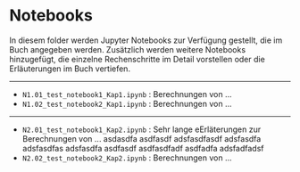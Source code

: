 # Notebooks

In diesem folder werden Jupyter Notebooks zur Verfügung gestellt, die im Buch angegeben werden. Zusätzlich werden weitere Notebooks hinzugefügt, die einzelne Rechenschritte im Detail vorstellen oder die Erläuterungen im Buch vertiefen.   

----
- `N1.01_test_notebook1_Kap1.ipynb` : Berechnungen von ...
- `N1.02_test_notebook2_Kap1.ipynb` : Berechnungen von ...
----
- `N2.01_test_notebook1_Kap2.ipynb` : Sehr lange eErläterungen zur Berechnungen von ...   asdasdfa asdfasdf adsfasdfasdf adsfasdfa adsfasdfas adsfasdfa asdfasdf asdfasdfadf asdfadfa adsfadfadsf
- `N2.02_test_notebook2_Kap2.ipynb` : Berechnungen von ...
